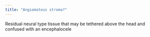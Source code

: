```yaml
---
title: "Angiomatous stroma?"
---
```

Residual neural type tissue that may be tethered above the head and confused with an encephalocele

